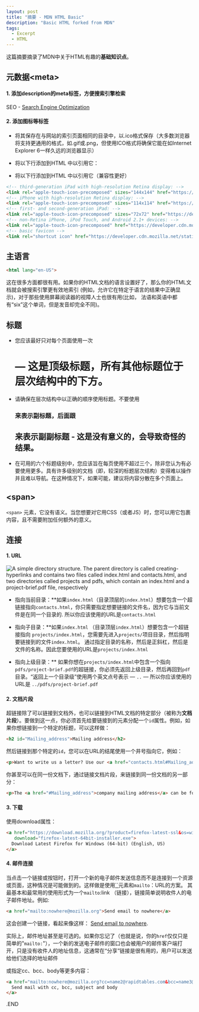 ```yaml
---
layout: post
title: "摘要 - MDN HTML Basic"
description: "Basic HTML forked from MDN"
tags:
  - Excerpt
  - HTML
---
```

这篇摘要摘录了MDN中关于HTML有趣的**基础知识点**。

## 元数据&lt;meta&gt;

#### 1. 添加description的meta标签，方便搜索引擎检索

<meta name="description" content="The Mozilla Developer Network (MDN) provides
information about Open Web technologies including HTML, CSS, and APIs for both
Web sites and HTML5 Apps. It also documents Mozilla products, like Firefox OS.">

SEO - [Search Engine Optimization](https://developer.mozilla.org/zh-CN/docs/Glossary/SEO)

#### 2. 添加图标等标签

* 将其保存在与网站的索引页面相同的目录中，以.ico格式保存（大多数浏览器将支持更通用的格式，如.gif或.png，但使用ICO格式将确保它能在如Internet Explorer 6一样久远的浏览器显示）

* 将以下行添加到HTML <head>中以引用它：

  <link rel="shortcut icon" href="favicon.ico" type="image/x-icon">

* 将以下行添加到HTML <head>中以引用它（兼容性更好）

```html
<!-- third-generation iPad with high-resolution Retina display: -->
<link rel="apple-touch-icon-precomposed" sizes="144x144" href="https://developer.cdn.mozilla.net/static/img/favicon144.a6e4162070f4.png">
<!-- iPhone with high-resolution Retina display: -->
<link rel="apple-touch-icon-precomposed" sizes="114x114" href="https://developer.cdn.mozilla.net/static/img/favicon114.0e9fabd44f85.png">
<!-- first- and second-generation iPad: -->
<link rel="apple-touch-icon-precomposed" sizes="72x72" href="https://developer.cdn.mozilla.net/static/img/favicon72.8ff9d87c82a0.png">
<!-- non-Retina iPhone, iPod Touch, and Android 2.1+ devices: -->
<link rel="apple-touch-icon-precomposed" href="https://developer.cdn.mozilla.net/static/img/favicon57.a2490b9a2d76.png">
<!-- basic favicon -->
<link rel="shortcut icon" href="https://developer.cdn.mozilla.net/static/img/favicon32.e02854fdcf73.png">
```

## 主语言

```html
<html lang="en-US">
```

这在很多方面都很有用。如果你的HTML文档的语言设置好了，那么你的HTML文档就会被搜索引擎更有效地索引 (例如，允许它在特定于语言的结果中正确显示)，对于那些使用屏幕阅读器的视障人士也很有用(比如， 法语和英语中都有“six”这个单词，但是发音却完全不同)。

## 标题

- 您应该最好只对每个页面使用一次<h1> — 这是顶级标题，所有其他标题位于层次结构中的下方。
- 请确保在层次结构中以正确的顺序使用标题。不要使用<h3>来表示副标题，后面跟<h2>来表示副副标题 - 这是没有意义的，会导致奇怪的结果。
- 在可用的六个标题级别中，您应该旨在每页使用不超过三个，除非您认为有必要使用更多。具有许多级别的文档（即，较深的标题层次结构）变得难以操作并且难以导航。在这种情况下，如果可能，建议将内容分散在多个页面上。

## &lt;span&gt;

`<span>` 元素，它没有语义。当您想要对它用CSS（或者JS）时，您可以用它包裹内容，且不需要附加任何额外的意义。

## 连接

#### 1. URL

![A simple directory structure. The parent directory is called creating-hyperlinks and contains two files called index.html and contacts.html, and two directories called projects and pdfs, which contain an index.html and a project-brief.pdf file, respectively](https://mdn.mozillademos.org/files/12409/simple-directory.png)

* 指向当前目录：**如果`index.html`（目录顶层的`index.html`）想要包含一个超链接指向`contacts.html`，你只需要指定想要链接的文件名，因为它与当前文件是在同一个目录的. 所以你应该使用的URL是`contacts.html`

* 指向子目录：**如果`index.html` （目录顶层`index.html`）想要包含一个超链接指向 `projects/index.html`，您需要先进入`projects/`项目目录，然后指明要链接到的文件`index.html`。 通过指定目录的名称，然后是正斜杠，然后是文件的名称。因此您要使用的URL是`projects/index.html`

* 指向上级目录：** 如果你想在`projects/index.html`中包含一个指向`pdfs/project-brief.pdf`的超链接，你必须先返回上级目录，然后再回到`pdf`目录。“返回上一个目录级”使用两个英文点号表示 — `..` — 所以你应该使用的URL是 `../pdfs/project-brief.pdf`

#### 2. 文档片段

超链接除了可以链接到文档外，也可以链接到HTML文档的特定部分（被称为**文档片段**）。要做到这一点，你必须首先给要链接到的元素分配一个`id`属性。例如，如果你想链接到一个特定的标题，可以这样做：

```html
<h2 id="Mailing_address">Mailing address</h2>
```

然后链接到那个特定的`id`，您可以在URL的结尾使用一个井号指向它，例如：

```html
<p>Want to write us a letter? Use our <a href="contacts.html#Mailing_address">mailing address</a>.</p>
```

你甚至可以在同一份文档下，通过链接文档片段，来链接到同一份文档的另一部分：

```html
<p>The <a href="#Mailing_address">company mailing address</a> can be found at the bottom of this
```

#### 3. 下载

使用download属性：

```html
<a href="https://download.mozilla.org/?product=firefox-latest-ssl&os=win64&lang=en-US"
   download="firefox-latest-64bit-installer.exe">
  Download Latest Firefox for Windows (64-bit) (English, US)
</a>
```

#### 4. 邮件连接

当点击一个链接或按钮时，打开一个新的电子邮件发送信息而不是连接到一个资源或页面，这种情况是可能做到的。这样做是使用[``](https://developer.mozilla.org/zh-CN/docs/Web/HTML/Element/a)元素和`mailto`：URL的方案。
其最基本和最常用的使用形式为一个`mailto`:link （链接），链接简单说明收件人的电子邮件地址。例如:

```html
<a href="mailto:nowhere@mozilla.org">Send email to nowhere</a>
```

这会创建一个链接，看起来像这样： [Send email to nowhere](mailto:nowhere@mozilla.org).

实际上，邮件地址甚至是可选的。如果你忘记了（也就是说，你的`href`仅仅只是简单的"`mailto:`"），一个新的发送电子邮件的窗口也会被用户的邮件客户端打开，只是没有收件人的地址信息，这通常在“分享”链接是很有用的，用户可以发送给他们选择的地址邮件

或指定cc、bcc、body等更多内容：

```html
<a href="mailto:nowhere@mozilla.org?cc=name2@rapidtables.com&bcc=name3@rapidtables.com&subject=The%20subject%20of%20the%20email&body=The%20body%20of%20the%20email">
  Send mail with cc, bcc, subject and body
</a>
```

.END